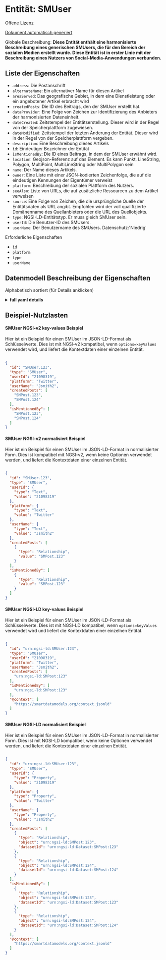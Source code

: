 Entität: SMUser  
===============  
[Offene Lizenz](https://github.com/smart-data-models//dataModel.SocialMedia/blob/master/SMUser/LICENSE.md)  
[Dokument automatisch generiert](https://docs.google.com/presentation/d/e/2PACX-1vTs-Ng5dIAwkg91oTTUdt8ua7woBXhPnwavZ0FxgR8BsAI_Ek3C5q97Nd94HS8KhP-r_quD4H0fgyt3/pub?start=false&loop=false&delayms=3000#slide=id.gb715ace035_0_60)  
Globale Beschreibung: **Diese Entität enthält eine harmonisierte Beschreibung eines generischen SMUsers, die für den Bereich der sozialen Medien erstellt wurde. Diese Entität ist in erster Linie mit der Beschreibung eines Nutzers von Social-Media-Anwendungen verbunden.**  

## Liste der Eigenschaften  

- `address`: Die Postanschrift  - `alternateName`: Ein alternativer Name für diesen Artikel  - `areaServed`: Das geografische Gebiet, in dem eine Dienstleistung oder ein angebotener Artikel erbracht wird  - `createdPosts`: Die ID des Beitrags, den der SMUser erstellt hat.  - `dataProvider`: Eine Folge von Zeichen zur Identifizierung des Anbieters der harmonisierten Dateneinheit.  - `dateCreated`: Zeitstempel der Entitätserstellung. Dieser wird in der Regel von der Speicherplattform zugewiesen.  - `dateModified`: Zeitstempel der letzten Änderung der Entität. Dieser wird in der Regel von der Speicherplattform vergeben.  - `description`: Eine Beschreibung dieses Artikels  - `id`: Eindeutiger Bezeichner der Entität  - `isMentionedBy`: Die ID eines Beitrags, in dem der SMUser erwähnt wird.  - `location`: Geojson-Referenz auf das Element. Es kann Punkt, LineString, Polygon, MultiPoint, MultiLineString oder MultiPolygon sein  - `name`: Der Name dieses Artikels.  - `owner`: Eine Liste mit einer JSON-kodierten Zeichenfolge, die auf die eindeutigen Kennungen der Eigentümer verweist  - `platform`: Beschreibung der sozialen Plattform des Nutzers.  - `seeAlso`: Liste von URLs, die auf zusätzliche Ressourcen zu dem Artikel verweisen  - `source`: Eine Folge von Zeichen, die die ursprüngliche Quelle der Entitätsdaten als URL angibt. Empfohlen wird der voll qualifizierte Domänenname des Quellanbieters oder die URL des Quellobjekts.  - `type`: NGSI-LD-Entitätstyp. Er muss gleich SMUser sein.  - `userId`: Die Benutzer-ID des SMUsers.  - `userName`: Der Benutzername des SMUsers. Datenschutz:'Niedrig'    
Erforderliche Eigenschaften  
- `id`  - `platform`  - `type`  - `userName`  ## Datenmodell Beschreibung der Eigenschaften  
Alphabetisch sortiert (für Details anklicken)  
<details><summary><strong>full yaml details</strong></summary>    
```yaml  
SMUser:    
  description: 'This entity contains a harmonised description of a generic SMUser made for the Social Media domain. This entity is primarily associated with the description of a user of Social Media applications.'    
  properties:    
    address:    
      description: 'The mailing address'    
      properties:    
        addressCountry:    
          description: 'Property. The country. For example, Spain. Model:''https://schema.org/addressCountry'''    
          type: string    
        addressLocality:    
          description: 'Property. The locality in which the street address is, and which is in the region. Model:''https://schema.org/addressLocality'''    
          type: string    
        addressRegion:    
          description: 'Property. The region in which the locality is, and which is in the country. Model:''https://schema.org/addressRegion'''    
          type: string    
        postOfficeBoxNumber:    
          description: 'Property. The post office box number for PO box addresses. For example, 03578. Model:''https://schema.org/postOfficeBoxNumber'''    
          type: string    
        postalCode:    
          description: 'Property. The postal code. For example, 24004. Model:''https://schema.org/https://schema.org/postalCode'''    
          type: string    
        streetAddress:    
          description: 'Property. The street address. Model:''https://schema.org/streetAddress'''    
          type: string    
      type: object    
      x-ngsi:    
        model: https://schema.org/address    
        type: Property    
    alternateName:    
      description: 'An alternative name for this item'    
      type: string    
      x-ngsi:    
        type: Property    
    areaServed:    
      description: 'The geographic area where a service or offered item is provided'    
      type: string    
      x-ngsi:    
        model: https://schema.org/Text    
        type: Property    
    createdPosts:    
      description: 'The ID of the post that the SMUser created.'    
      items:    
        anyOf:    
          - description: 'Property. Identifier format of any NGSI entity'    
            maxLength: 256    
            minLength: 1    
            pattern: ^[\w\-\.\{\}\$\+\*\[\]`|~^@!,:\\]+$    
            type: string    
          - description: 'Property. Identifier format of any NGSI entity'    
            format: uri    
            type: string    
      type: array    
      x-ngsi:    
        type: Relationship    
    dataProvider:    
      description: 'A sequence of characters identifying the provider of the harmonised data entity.'    
      type: string    
      x-ngsi:    
        type: Property    
    dateCreated:    
      description: 'Entity creation timestamp. This will usually be allocated by the storage platform.'    
      format: date-time    
      type: string    
      x-ngsi:    
        type: Property    
    dateModified:    
      description: 'Timestamp of the last modification of the entity. This will usually be allocated by the storage platform.'    
      format: date-time    
      type: string    
      x-ngsi:    
        type: Property    
    description:    
      description: 'A description of this item'    
      type: string    
      x-ngsi:    
        type: Property    
    id:    
      anyOf: &smuser_-_properties_-_owner_-_items_-_anyof    
        - description: 'Property. Identifier format of any NGSI entity'    
          maxLength: 256    
          minLength: 1    
          pattern: ^[\w\-\.\{\}\$\+\*\[\]`|~^@!,:\\]+$    
          type: string    
        - description: 'Property. Identifier format of any NGSI entity'    
          format: uri    
          type: string    
      description: 'Unique identifier of the entity'    
      x-ngsi:    
        type: Property    
    isMentionedBy:    
      description: 'The ID of a post that mentions the SMUser.'    
      items:    
        anyOf:    
          - description: 'Property. Identifier format of any NGSI entity'    
            maxLength: 256    
            minLength: 1    
            pattern: ^[\w\-\.\{\}\$\+\*\[\]`|~^@!,:\\]+$    
            type: string    
          - description: 'Property. Identifier format of any NGSI entity'    
            format: uri    
            type: string    
      type: array    
      x-ngsi:    
        type: Relationship    
    location:    
      description: 'Geojson reference to the item. It can be Point, LineString, Polygon, MultiPoint, MultiLineString or MultiPolygon'    
      oneOf:    
        - description: 'Geoproperty. Geojson reference to the item. Point'    
          properties:    
            bbox:    
              items:    
                type: number    
              minItems: 4    
              type: array    
            coordinates:    
              items:    
                type: number    
              minItems: 2    
              type: array    
            type:    
              enum:    
                - Point    
              type: string    
          required:    
            - type    
            - coordinates    
          title: 'GeoJSON Point'    
          type: object    
        - description: 'Geoproperty. Geojson reference to the item. LineString'    
          properties:    
            bbox:    
              items:    
                type: number    
              minItems: 4    
              type: array    
            coordinates:    
              items:    
                items:    
                  type: number    
                minItems: 2    
                type: array    
              minItems: 2    
              type: array    
            type:    
              enum:    
                - LineString    
              type: string    
          required:    
            - type    
            - coordinates    
          title: 'GeoJSON LineString'    
          type: object    
        - description: 'Geoproperty. Geojson reference to the item. Polygon'    
          properties:    
            bbox:    
              items:    
                type: number    
              minItems: 4    
              type: array    
            coordinates:    
              items:    
                items:    
                  items:    
                    type: number    
                  minItems: 2    
                  type: array    
                minItems: 4    
                type: array    
              type: array    
            type:    
              enum:    
                - Polygon    
              type: string    
          required:    
            - type    
            - coordinates    
          title: 'GeoJSON Polygon'    
          type: object    
        - description: 'Geoproperty. Geojson reference to the item. MultiPoint'    
          properties:    
            bbox:    
              items:    
                type: number    
              minItems: 4    
              type: array    
            coordinates:    
              items:    
                items:    
                  type: number    
                minItems: 2    
                type: array    
              type: array    
            type:    
              enum:    
                - MultiPoint    
              type: string    
          required:    
            - type    
            - coordinates    
          title: 'GeoJSON MultiPoint'    
          type: object    
        - description: 'Geoproperty. Geojson reference to the item. MultiLineString'    
          properties:    
            bbox:    
              items:    
                type: number    
              minItems: 4    
              type: array    
            coordinates:    
              items:    
                items:    
                  items:    
                    type: number    
                  minItems: 2    
                  type: array    
                minItems: 2    
                type: array    
              type: array    
            type:    
              enum:    
                - MultiLineString    
              type: string    
          required:    
            - type    
            - coordinates    
          title: 'GeoJSON MultiLineString'    
          type: object    
        - description: 'Geoproperty. Geojson reference to the item. MultiLineString'    
          properties:    
            bbox:    
              items:    
                type: number    
              minItems: 4    
              type: array    
            coordinates:    
              items:    
                items:    
                  items:    
                    items:    
                      type: number    
                    minItems: 2    
                    type: array    
                  minItems: 4    
                  type: array    
                type: array    
              type: array    
            type:    
              enum:    
                - MultiPolygon    
              type: string    
          required:    
            - type    
            - coordinates    
          title: 'GeoJSON MultiPolygon'    
          type: object    
      x-ngsi:    
        type: Geoproperty    
    name:    
      description: 'The name of this item.'    
      type: string    
      x-ngsi:    
        type: Property    
    owner:    
      description: 'A List containing a JSON encoded sequence of characters referencing the unique Ids of the owner(s)'    
      items:    
        anyOf: *smuser_-_properties_-_owner_-_items_-_anyof    
        description: 'Property. Unique identifier of the entity'    
      type: array    
      x-ngsi:    
        type: Property    
    platform:    
      description: 'Description of the  social platform of the user.'    
      type: string    
      x-ngsi:    
        type: Property    
    seeAlso:    
      description: 'list of uri pointing to additional resources about the item'    
      oneOf:    
        - items:    
            format: uri    
            type: string    
          minItems: 1    
          type: array    
        - format: uri    
          type: string    
      x-ngsi:    
        type: Property    
    source:    
      description: 'A sequence of characters giving the original source of the entity data as a URL. Recommended to be the fully qualified domain name of the source provider, or the URL to the source object.'    
      type: string    
      x-ngsi:    
        type: Property    
    type:    
      description: 'NGSI-LD Entity Type. It must be equal to SMUser.'    
      enum:    
        - SMUser    
      type: string    
      x-ngsi:    
        type: Property    
    userId:    
      description: 'The User ID of the SMUser.'    
      type: string    
      x-ngsi:    
        model: ' https://schema.org/Text'    
        type: Property    
    userName:    
      description: 'The username of the SMUser. Privacy:''Low'''    
      type: string    
      x-ngsi:    
        model: ' https://schema.org/Text'    
        type: Property    
  required:    
    - id    
    - type    
    - platform    
    - userName    
  type: object    
  x-derived-from: ""    
  x-disclaimer: 'Redistribution and use in source and binary forms, with or without modification, are permitted  provided that the license conditions are met. Copyleft (c) 2021 Contributors to Smart Data Models Program'    
  x-license-url: https://github.com/smart-data-models/dataModel.SocialMedia/blob/master/SMUser/LICENSE.md    
  x-model-schema: https://raw.githubusercontent.com/smart-data-models/dataModel.SocialMedia/master/SMUser/schema.json    
  x-model-tags: ""    
  x-version: 0.1.0    
```  
</details>    
## Beispiel-Nutzlasten  
#### SMUser NGSI-v2 key-values Beispiel  
Hier ist ein Beispiel für einen SMUser im JSON-LD-Format als Schlüsselwerte. Dies ist mit NGSI-v2 kompatibel, wenn `options=keyValues` verwendet wird, und liefert die Kontextdaten einer einzelnen Entität.  
```json  
{  
  "id": "SMUser.123",  
  "type": "SMUser",  
  "userId": "21098319",  
  "platform": "Twitter",  
  "userName": "Jsmith2",  
  "createdPosts": [  
    "SMPost.123",  
    "SMPost.124"  
  ],  
  "isMentionedBy": [  
    "SMPost.123",  
    "SMPost.124"  
  ]  
}  
```  
#### SMUser NGSI-v2 normalisiert Beispiel  
Hier ist ein Beispiel für einen SMUser im JSON-LD-Format in normalisierter Form. Dies ist kompatibel mit NGSI-v2, wenn keine Optionen verwendet werden, und liefert die Kontextdaten einer einzelnen Entität.  
```json  
{  
  "id": "SMUser.123",  
  "type": "SMUser",  
  "userId": {  
    "type": "Text",  
    "value": "21098319"  
  },  
  "platform": {  
    "type": "Text",  
    "value": "Twitter"  
  },  
  "userName": {  
    "type": "Text",  
    "value": "Jsmith2"  
  },  
  "createdPosts": [  
    {  
      "type": "Relationship",  
      "value": "SMPost.123"  
    }  
  ],  
  "isMentionedBy": [  
    {  
      "type": "Relationship",  
      "value": "SMPost.123"  
    }  
  ]  
}  
```  
#### SMUser NGSI-LD key-values Beispiel  
Hier ist ein Beispiel für einen SMUser im JSON-LD-Format als Schlüsselwerte. Dies ist mit NGSI-LD kompatibel, wenn `options=keyValues` verwendet wird und liefert die Kontextdaten einer einzelnen Entität.  
```json  
{  
  "id": "urn:ngsi-ld:SMUser:123",  
  "type": "SMUser",  
  "userId": "21098319",  
  "platform": "Twitter",  
  "userName": "Jsmith2",  
  "createdPosts": [  
    "urn:ngsi-ld:SMPost:123"  
  ],  
  "isMentionedBy": [  
    "urn:ngsi-ld:SMPost:123"  
  ],  
  "@context": [  
    "https://smartdatamodels.org/context.jsonld"  
  ]  
}  
```  
#### SMUser NGSI-LD normalisiert Beispiel  
Hier ist ein Beispiel für einen SMUser im JSON-LD-Format in normalisierter Form. Dies ist mit NGSI-LD kompatibel, wenn keine Optionen verwendet werden, und liefert die Kontextdaten einer einzelnen Entität.  
```json  
{  
  "id": "urn:ngsi-ld:SMUser:123",  
  "type": "SMUser",  
  "userId": {  
    "type": "Property",  
    "value": "21098319"  
  },  
  "platform": {  
    "type": "Property",  
    "value": "Twitter"  
  },  
  "userName": {  
    "type": "Property",  
    "value": "Jsmith2"  
  },  
  "createdPosts": [  
    {  
      "type": "Relationship",  
      "object": "urn:ngsi-ld:SMPost:123",  
      "datasetId": "urn:ngsi-ld:Dataset:SMPost:123"  
    },  
    {  
      "type": "Relationship",  
      "object": "urn:ngsi-ld:SMPost:124",  
      "datasetId": "urn:ngsi-ld:Dataset:SMPost:124"  
    }  
  ],  
  "isMentionedBy": [  
    {  
      "type": "Relationship",  
      "object": "urn:ngsi-ld:SMPost:123",  
      "datasetId": "urn:ngsi-ld:Dataset:SMPost:123"  
    },  
    {  
      "type": "Relationship",  
      "object": "urn:ngsi-ld:SMPost:124",  
      "datasetId": "urn:ngsi-ld:Dataset:SMPost:124"  
    }  
  ],  
  "@context": [  
    "https://smartdatamodels.org/context.jsonld"  
  ]  
}  
```  
